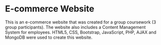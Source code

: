 # E-commerce Website
This is an e-commerce website that was created for a group coursework (3 group participants). The website also includes a Content Management System for employees. HTML5, CSS, Bootstrap, JavaScript, PHP, AJAX and MongoDB were used to create this website.
